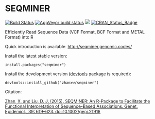 SEQMINER
========

[![Build Status](https://travis-ci.org/zhanxw/seqminer.svg?branch=master)](https://travis-ci.org/zhanxw/seqminer)
[![AppVeyor build status](https://ci.appveyor.com/api/projects/status/github/zhanxw/seqminer?branch=master&svg=true)](https://ci.appveyor.com/project/zhanxw/seqminer)
![](http://cranlogs.r-pkg.org/badges/seqminer)
[![CRAN_Status_Badge](http://www.r-pkg.org/badges/version/seqminer)](https://cran.r-project.org/package=seqminer)


Efficiently Read Sequence Data (VCF Format, BCF Format and METAL Format) into R

Quick introduction is available: http://seqminer.genomic.codes/

Install the latest stable version:

    install.packages("seqminer")

Install the development version ([devtools](https://github.com/hadley/devtools) package is required):

    devtools::install_github("zhanxw/seqminer")

Citation: 

[Zhan, X. and Liu, D. J. (2015), SEQMINER: An R-Package to Facilitate the Functional Interpretation of Sequence-Based Associations. Genet. Epidemiol., 39: 619–623. doi:10.1002/gepi.21918](http://onlinelibrary.wiley.com/doi/10.1002/gepi.21918/abstract)
